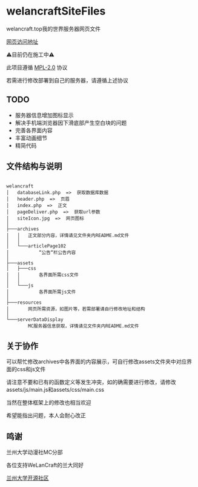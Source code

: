 # welancraftSiteFiles
welancraft.top我的世界服务器网页文件

[网页访问地址](https://mc.royenheart.com)

⚠目前仍在施工中⚠

此项目遵循 [MPL-2.0](https://github.com/royenheart/welancraftSiteFiles/blob/main/LICENSE) 协议

若需进行修改部署到自己的服务器，请遵循上述协议

## TODO

- 服务器信息增加图标显示
- 解决手机端浏览器因下滑底部产生空白块的问题
- 完善各界面内容
- 丰富动画细节
- 精简代码

## 文件结构与说明

```intro

welancraft
│   databaseLink.php  =>  获取数据库数据
│   header.php  =>  页眉
│   index.php  =>  正文
│   pageDeliver.php  =>  获取url参数
│   siteIcon.jpg  =>  网页图标
│
├───archives
│   │   正文部分内容，详情请见文件夹内README.md文件
│   │
│   └───articlePage102
│           “公告“栏公告内容
│
├───assets
│   ├───css
│   │       各界面所需css文件
│   │
│   └───js
│           各界面所需js文件
│
├───resources
│       网页所需资源，如图片等，若需部署请自行修改地址和结构
│
└───serverDataDisplay
        MC服务器信息获取，详情请见文件夹内README.md文件

```

## 关于协作

可以帮忙修改archives中各界面的内容展示，可自行修改assets文件夹中对应界面的css和js文件

请注意不要和已有的函数定义等发生冲突，如的确需要进行修改，请修改assets/js/main.js和assets/css/main.css

当然在整体框架上的修改也相当欢迎

希望能指出问题，本人会耐心改正

## 鸣谢

兰州大学动漫社MC分部

各位支持WeLanCraft的兰大同好

[兰州大学开源社区](https://github.com/LZUOSS)